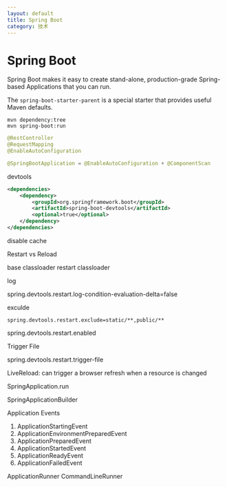 ```yaml
---
layout: default
title: Spring Boot
category: 技术
---
```


# Spring Boot

Spring Boot makes it easy to create stand-alone, production-grade Spring-based Applications that you can run.

The `spring-boot-starter-parent` is a special starter that provides useful Maven defaults.

```shell
mvn dependency:tree
mvn spring-boot:run
```

```java
@RestController
@RequestMapping
@EnableAutoConfiguration

@SpringBootApplication = @EnableAutoConfiguration + @ComponentScan
```

devtools

```xml
<dependencies>
    <dependency>
        <groupId>org.springframework.boot</groupId>
        <artifactId>spring-boot-devtools</artifactId>
        <optional>true</optional>
    </dependency>
</dependencies>
```

disable cache

Restart vs Reload

base classloader    restart classloader

log

spring.devtools.restart.log-condition-evaluation-delta=false

exculde

`spring.devtools.restart.exclude=static/**,public/**`

spring.devtools.restart.enabled

Trigger File

spring.devtools.restart.trigger-file

LiveReload: can trigger a browser refresh when a resource is changed

SpringApplication.run

SpringApplicationBuilder 

Application Events

1. ApplicationStartingEvent 
2. ApplicationEnvironmentPreparedEvent
3. ApplicationPreparedEvent 
4. ApplicationStartedEvent 
5. ApplicationReadyEvent 
6. ApplicationFailedEvent

ApplicationRunner CommandLineRunner
